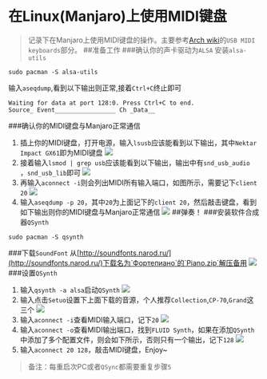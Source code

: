 # 在Linux(Manjaro)上使用MIDI键盘


> 记录下在Manjaro上使用MIDI键盘的操作。主要参考[Arch wiki](https://wiki.archlinux.org/index.php/USB_MIDI_keyboards)的`USB MIDI keyboards`部分。
##准备工作
###确认你的声卡驱动为`ALSA`
安装`alsa-utils`
```
sudo pacman -S alsa-utils
```
输入`aseqdump`,看到以下输出则正常,接着`Ctrl+C`终止即可
```
Waiting for data at port 128:0. Press Ctrl+C to end.
Source_ Event_________________ Ch _Data__
```
###确认你的MIDI键盘与Manjaro正常通信
1. 插上你的MIDI键盘，打开电源，输入`lsusb`应该能看到以下输出，其中`Nektar Impact GX61`即为MIDI键盘
![](https://dig4.lwnlh.com/image/2022/05/14/11-1.png)
1. 接着输入`lsmod | grep usb`应该能看到以下输出，输出中有`snd_usb_audio `，`snd_usb_lib`即可
![](https://dig4.lwnlh.com/image/2022/05/14/11-2.png)
1. 再输入`aconnect -i`则会列出MIDI所有输入端口，如图所示，需要记下`client 20`
![](https://dig4.lwnlh.com/image/2022/05/14/11-3.png)
1. 输入`aseqdump -p 20`，其中`20`为上面记下的`client 20`，然后敲击键盘，看到如下输出则你的MIDI键盘与Manjaro正常通信
![](https://dig4.lwnlh.com/image/2022/05/14/11-4.png)
##弹奏！
###安装软件合成器`QSynth`
```
sudo pacman -S qsynth
```
###下载`SoundFont`
从[http://soundfonts.narod.ru/](http://soundfonts.narod.ru/)下载名为`Фортепиано`的`Piano.zip`解压备用
![](https://dig4.lwnlh.com/image/2022/05/14/11-11.png)
###设置`QSynth`
1. 输入`qsynth -a alsa`启动`QSynth`
![](https://dig4.lwnlh.com/image/2022/05/14/11-10.png)
1. 输入点击`Setuo`设置下上面下载的音源，个人推荐`Collection`,`CP-70`,`Grand`这三个
![](https://dig4.lwnlh.com/image/2022/05/14/11-12.png)
1. 输入`aconnect -i`查看MIDI输入端口，记下`20`
![](https://dig4.lwnlh.com/image/2022/05/14/11-8.png)
1. 输入`aconnect -o`查看MIDI输出端口，找到`FLUID Synth`，如果在添加`QSynth`中添加了多个配置文件，则会如下所示，否则只有一个输出，记下`128`
![](https://dig4.lwnlh.com/image/2022/05/14/11-9.png)
1. 输入`aconnect 20 128`，敲击MIDI键盘，Enjoy~
> 备注：每重启次PC或者`QSync`都需要重复步骤`5`
